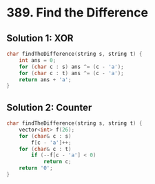 # 389. Find the Difference

## Solution 1: XOR

```cpp
char findTheDifference(string s, string t) {
    int ans = 0;
    for (char c : s) ans ^= (c - 'a');
    for (char c : t) ans ^= (c - 'a');
    return ans + 'a';
}
```

## Solution 2: Counter

```cpp
char findTheDifference(string s, string t) {
    vector<int> f(26);
    for (char& c : s)
        f[c - 'a']++;
    for (char& c : t)
        if (--f[c - 'a'] < 0)
            return c;
    return '0';
}
```
